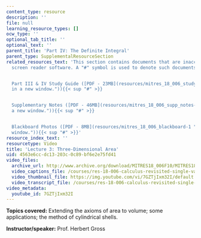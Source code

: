 ```yaml
---
content_type: resource
description: ''
file: null
learning_resource_types: []
ocw_type: ''
optional_tab_title: ''
optional_text: ''
parent_title: 'Part IV: The Definite Integral'
parent_type: SupplementalResourceSection
related_resources_text: 'This section contains documents that are inaccessible to
  screen reader software. A "#" symbol is used to denote such documents.


  Part III & IV Study Guide ([PDF - 23MB](resources/mitres_18_006_study_3_4 "Open
  in a new window.")){{< sup "#" >}}


  Supplementary Notes ([PDF - 46MB](resources/mitres_18_006_supp_notes-1 "Open in
  a new window.")){{< sup "#" >}}


  Blackboard Photos ([PDF - 8MB](resources/mitres_18_006_blackboard-1 "Open in a new
  window.")){{< sup "#" >}}'
resource_index_text: ''
resourcetype: Video
title: 'Lecture 3: Three-Dimensional Area'
uid: 4563e6cc-dc13-203c-0c89-bf6e2e75fd41
video_files:
  archive_url: http://www.archive.org/download/MITRES18_006F10/MITRES18_006F10_26_0403_300k.mp4
  video_captions_file: /courses/res-18-006-calculus-revisited-single-variable-calculus-fall-2010/835372625d785cf3b87ce4678bd63ccf_7GZTjIxm32I.vtt
  video_thumbnail_file: https://img.youtube.com/vi/7GZTjIxm32I/default.jpg
  video_transcript_file: /courses/res-18-006-calculus-revisited-single-variable-calculus-fall-2010/84c29c6b33454b61783c9f09eb15834d_7GZTjIxm32I.pdf
video_metadata:
  youtube_id: 7GZTjIxm32I
---
```


**Topics covered:** Extending the axioms of area to volume; some applications; the method of cylindrical shells.

**Instructor/speaker:** Prof. Herbert Gross